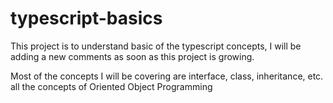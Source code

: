 # typescript-basics
This project is to understand basic of the typescript concepts, I will be adding a new comments as soon as this project is growing.

Most of the concepts I will be covering are interface, class, inheritance, etc. all the concepts of Oriented Object Programming
